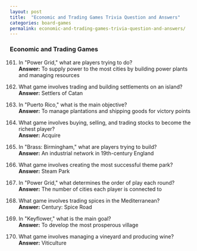 ```yaml
---
layout: post
title:  "Economic and Trading Games Trivia Question and Answers"
categories: board-games
permalink: economic-and-trading-games-trivia-question-and-answers/
---
```


### Economic and Trading Games
161. In "Power Grid," what are players trying to do?  
    **Answer:** To supply power to the most cities by building power plants and managing resources

162. What game involves trading and building settlements on an island?  
    **Answer:** Settlers of Catan

163. In "Puerto Rico," what is the main objective?  
    **Answer:** To manage plantations and shipping goods for victory points

164. What game involves buying, selling, and trading stocks to become the richest player?  
    **Answer:** Acquire

165. In "Brass: Birmingham," what are players trying to build?  
    **Answer:** An industrial network in 19th-century England

166. What game involves creating the most successful theme park?  
    **Answer:** Steam Park

167. In "Power Grid," what determines the order of play each round?  
    **Answer:** The number of cities each player is connected to

168. What game involves trading spices in the Mediterranean?  
    **Answer:** Century: Spice Road

169. In "Keyflower," what is the main goal?  
    **Answer:** To develop the most prosperous village

170. What game involves managing a vineyard and producing wine?  
    **Answer:** Viticulture